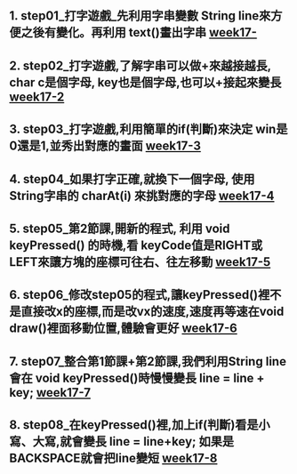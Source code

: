 ## 1. step01_打字遊戲_先利用字串變數 String line來方便之後有變化。再利用 text()畫出字串 [week17-](https://github.com/QASSBB/2020CCE/blob/gh-pages/week17-1.png?raw=true)

## 2. step02_打字遊戲,了解字串可以做+來越接越長, char c是個字母, key也是個字母,也可以+接起來變長 [week17-2](https://github.com/QASSBB/2020CCE/blob/gh-pages/week17-2.png?raw=true)

## 3. step03_打字遊戲,利用簡單的if(判斷)來決定 win是0還是1,並秀出對應的畫面 [week17-3](https://github.com/QASSBB/2020CCE/blob/gh-pages/week17-3.png?raw=true)

## 4. step04_如果打字正確,就換下一個字母, 使用 String字串的 charAt(i) 來挑對應的字母 [week17-4](https://github.com/QASSBB/2020CCE/blob/gh-pages/week17-4.png?raw=true)

## 5. step05_第2節課,開新的程式, 利用 void keyPressed() 的時機,看 keyCode值是RIGHT或LEFT來讓方塊的座標可往右、往左移動 [week17-5](https://github.com/QASSBB/2020CCE/blob/gh-pages/week17-5.png?raw=true)

## 6. step06_修改step05的程式,讓keyPressed()裡不是直接改x的座標,而是改vx的速度,速度再等速在void draw()裡面移動位置,體驗會更好 [week17-6](https://github.com/QASSBB/2020CCE/blob/gh-pages/week17-6.png?raw=true)

## 7. step07_整合第1節課+第2節課,我們利用String line 會在 void keyPressed()時慢慢變長 line = line + key; [week17-7](https://github.com/QASSBB/2020CCE/blob/gh-pages/week17-7.png?raw=true)

## 8. step08_在keyPressed()裡,加上if(判斷)看是小寫、大寫,就會變長 line = line+key; 如果是 BACKSPACE就會把line變短 [week17-8](https://github.com/QASSBB/2020CCE/blob/gh-pages/week17-8.png?raw=true)


